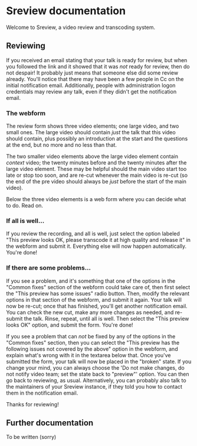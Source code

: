 # Sreview documentation

Welcome to Sreview, a video review and transcoding system.

## Reviewing

If you received an email stating that your talk is ready for review, but
when you followed the link and it showed that it was *not* ready for
review, then do not despair! It probably just means that someone else
did some review already. You'll notice that there may have been a few
people in Cc on the initial notification email. Additionally, people
with administration logon credentials may review any talk, even if they
didn't get the notification email.

### The webform

The review form shows three video elements; one large video, and two
small ones. The large video should contain *just* the talk that this
video should contain, plus possibly an introduction at the start and the
questions at the end, but no more and no less than that.

The two smaller video elements above the large video element contain
*context* video; the twenty minutes before and the twenty minutes after
the large video element. These may be helpful should the main video
start too late or stop too soon, and are re-cut whenever the main video
is re-cut (so the end of the pre video should always be *just* before
the start of the main video).

Below the three video elements is a web form where you can decide what
to do. Read on.

### If all is well...

If you review the recording, and all is well, just select the option
labeled "This preview looks OK, please transcode it at high quality and
release it" in the webform and submit it. Everything else will now
happen automatically. You're done!

### If there are some problems...

If you see a problem, and it's something that one of the options in the
"Common fixes" section of the webform could take care of, then first
select the "This preview has some issues" radio button. Then, modify the
relevant options in that section of the webform, and submit it again.
Your talk will now be re-cut; once that has finished, you'll get another
notification email. You can check the new cut, make any more changes as
needed, and re-submit the talk. Rinse, repeat, until all is well. Then
select the "This preview looks OK" option, and submit the form. You're
done!

If you see a problem that can *not* be fixed by any of the options in
the "Common fixes" section, then you can select the "This preview has
the following issues not covered by the above" option in the webform,
and explain what's wrong with it in the textarea below that. Once you've
submitted the form, your talk will now be placed in the "broken" state.
If you change your mind, you can always choose the 'Do not make changes,
do not notify video team; set the state back to "preview"' option. You
can then go back to reviewing, as usual. Alternatively, you can probably
also talk to the maintainers of your Sreview instance, if they told you
how to contact them in the notification email.

Thanks for reviewing!

## Further documentation

To be written (sorry)
